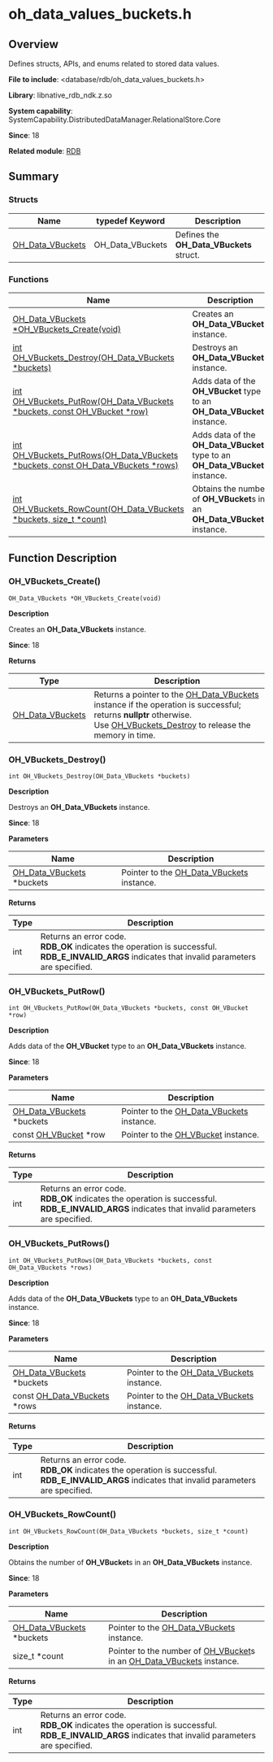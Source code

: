 # oh_data_values_buckets.h

## Overview

Defines structs, APIs, and enums related to stored data values.

**File to include**: <database/rdb/oh_data_values_buckets.h>

**Library**: libnative_rdb_ndk.z.so

**System capability**: SystemCapability.DistributedDataManager.RelationalStore.Core

**Since**: 18

**Related module**: [RDB](capi-rdb.md)

## Summary

### Structs

| Name                                        | typedef Keyword   | Description                          |
| -------------------------------------------- | ---------------- | ------------------------------ |
| [OH_Data_VBuckets](capi-rdb-oh-data-vbuckets.md) | OH_Data_VBuckets | Defines the **OH_Data_VBuckets** struct.|

### Functions

| Name                                                        | Description                                    |
| ------------------------------------------------------------ | ---------------------------------------- |
| [OH_Data_VBuckets *OH_VBuckets_Create(void)](#oh_vbuckets_create) | Creates an **OH_Data_VBuckets** instance.              |
| [int OH_VBuckets_Destroy(OH_Data_VBuckets *buckets)](#oh_vbuckets_destroy) | Destroys an **OH_Data_VBuckets** instance.              |
| [int OH_VBuckets_PutRow(OH_Data_VBuckets *buckets, const OH_VBucket *row)](#oh_vbuckets_putrow) | Adds data of the **OH_VBucket** type to an **OH_Data_VBuckets** instance.                |
| [int OH_VBuckets_PutRows(OH_Data_VBuckets *buckets, const OH_Data_VBuckets *rows)](#oh_vbuckets_putrows) | Adds data of the **OH_Data_VBuckets** type to an **OH_Data_VBuckets** instance.          |
| [int OH_VBuckets_RowCount(OH_Data_VBuckets *buckets, size_t *count)](#oh_vbuckets_rowcount) | Obtains the number of **OH_VBucket**s in an **OH_Data_VBuckets** instance.|

## Function Description

### OH_VBuckets_Create()

```
OH_Data_VBuckets *OH_VBuckets_Create(void)
```

**Description**

Creates an **OH_Data_VBuckets** instance.

**Since**: 18

**Returns**

| Type                                        | Description                                                        |
| -------------------------------------------- | ------------------------------------------------------------ |
| [OH_Data_VBuckets](capi-rdb-oh-data-vbuckets.md) | Returns a pointer to the [OH_Data_VBuckets](capi-rdb-oh-data-vbuckets.md) instance if the operation is successful; returns **nullptr** otherwise.<br>Use [OH_VBuckets_Destroy](capi-oh-data-values-buckets-h.md#oh_vbuckets_destroy) to release the memory in time.|

### OH_VBuckets_Destroy()

```
int OH_VBuckets_Destroy(OH_Data_VBuckets *buckets)
```

**Description**

Destroys an **OH_Data_VBuckets** instance.

**Since**: 18


**Parameters**

| Name                                               | Description                                                        |
| ----------------------------------------------------- | ------------------------------------------------------------ |
| [OH_Data_VBuckets](capi-rdb-oh-data-vbuckets.md) *buckets | Pointer to the [OH_Data_VBuckets](capi-rdb-oh-data-vbuckets.md) instance.|

**Returns**

| Type| Description                                                        |
| ---- | ------------------------------------------------------------ |
| int  | Returns an error code.<br>**RDB_OK** indicates the operation is successful.<br>**RDB_E_INVALID_ARGS** indicates that invalid parameters are specified.|

### OH_VBuckets_PutRow()

```
int OH_VBuckets_PutRow(OH_Data_VBuckets *buckets, const OH_VBucket *row)
```

**Description**

Adds data of the **OH_VBucket** type to an **OH_Data_VBuckets** instance.

**Since**: 18


**Parameters**

| Name                                               | Description                                                        |
| ----------------------------------------------------- | ------------------------------------------------------------ |
| [OH_Data_VBuckets](capi-rdb-oh-data-vbuckets.md) *buckets | Pointer to the [OH_Data_VBuckets](capi-rdb-oh-data-vbuckets.md) instance.|
| const [OH_VBucket](capi-rdb-oh-vbucket.md) *row           | Pointer to the [OH_VBucket](capi-rdb-oh-vbucket.md) instance.        |

**Returns**

| Type| Description                                                        |
| ---- | ------------------------------------------------------------ |
| int  | Returns an error code.<br>**RDB_OK** indicates the operation is successful.<br>**RDB_E_INVALID_ARGS** indicates that invalid parameters are specified.|

### OH_VBuckets_PutRows()

```
int OH_VBuckets_PutRows(OH_Data_VBuckets *buckets, const OH_Data_VBuckets *rows)
```

**Description**

Adds data of the **OH_Data_VBuckets** type to an **OH_Data_VBuckets** instance.

**Since**: 18


**Parameters**

| Name                                                  | Description                                                        |
| -------------------------------------------------------- | ------------------------------------------------------------ |
| [OH_Data_VBuckets](capi-rdb-oh-data-vbuckets.md) *buckets    | Pointer to the [OH_Data_VBuckets](capi-rdb-oh-data-vbuckets.md) instance.|
| const [OH_Data_VBuckets](capi-rdb-oh-data-vbuckets.md) *rows | Pointer to the [OH_Data_VBuckets](capi-rdb-oh-data-vbuckets.md) instance.|

**Returns**

| Type| Description                                                        |
| ---- | ------------------------------------------------------------ |
| int  | Returns an error code.<br>**RDB_OK** indicates the operation is successful.<br>**RDB_E_INVALID_ARGS** indicates that invalid parameters are specified.|

### OH_VBuckets_RowCount()

```
int OH_VBuckets_RowCount(OH_Data_VBuckets *buckets, size_t *count)
```

**Description**

Obtains the number of **OH_VBucket**s in an **OH_Data_VBuckets** instance.

**Since**: 18


**Parameters**

| Name                                               | Description                                                        |
| ----------------------------------------------------- | ------------------------------------------------------------ |
| [OH_Data_VBuckets](capi-rdb-oh-data-vbuckets.md) *buckets | Pointer to the [OH_Data_VBuckets](capi-rdb-oh-data-vbuckets.md) instance.|
| size_t *count                                         | Pointer to the number of [OH_VBucket](capi-rdb-oh-vbucket.md)s in an [OH_Data_VBuckets](capi-rdb-oh-data-vbuckets.md) instance.|

**Returns**

| Type| Description                                                        |
| ---- | ------------------------------------------------------------ |
| int  | Returns an error code.<br>**RDB_OK** indicates the operation is successful.<br>**RDB_E_INVALID_ARGS** indicates that invalid parameters are specified.|
